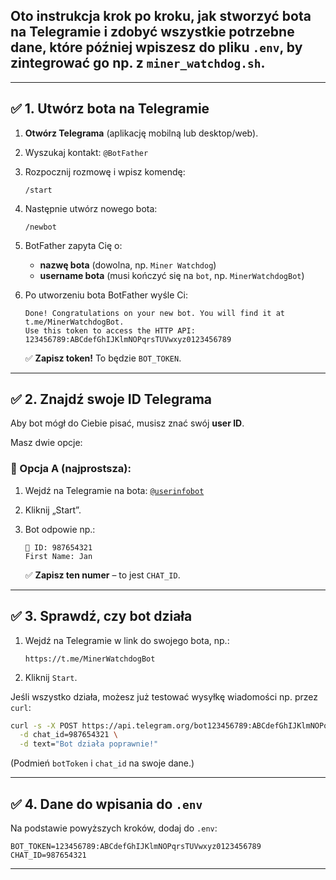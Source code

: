 ## Oto **instrukcja krok po kroku**, jak stworzyć bota na Telegramie i zdobyć wszystkie potrzebne dane, które później wpiszesz do pliku `.env`, by zintegrować go np. z `miner_watchdog.sh`.

---

## ✅ **1. Utwórz bota na Telegramie**

1. **Otwórz Telegrama** (aplikację mobilną lub desktop/web).

2. Wyszukaj kontakt: `@BotFather`

3. Rozpocznij rozmowę i wpisz komendę:

   ```
   /start
   ```

4. Następnie utwórz nowego bota:

   ```
   /newbot
   ```

5. BotFather zapyta Cię o:

   * **nazwę bota** (dowolna, np. `Miner Watchdog`)
   * **username bota** (musi kończyć się na `bot`, np. `MinerWatchdogBot`)

6. Po utworzeniu bota BotFather wyśle Ci:

   ```
   Done! Congratulations on your new bot. You will find it at t.me/MinerWatchdogBot.
   Use this token to access the HTTP API:
   123456789:ABCdefGhIJKlmNOPqrsTUVwxyz0123456789
   ```

   ✅ **Zapisz token!** To będzie `BOT_TOKEN`.

---

## ✅ **2. Znajdź swoje ID Telegrama**

Aby bot mógł do Ciebie pisać, musisz znać swój **user ID**.

Masz dwie opcje:

### 🔹 Opcja A (najprostsza):

1. Wejdź na Telegramie na bota: [`@userinfobot`](https://t.me/userinfobot)
2. Kliknij „Start”.
3. Bot odpowie np.:

   ```
   👤 ID: 987654321
   First Name: Jan
   ```

   ✅ **Zapisz ten numer** – to jest `CHAT_ID`.

---

## ✅ **3. Sprawdź, czy bot działa**

1. Wejdź na Telegramie w link do swojego bota, np.:

   ```
   https://t.me/MinerWatchdogBot
   ```

2. Kliknij `Start`.

Jeśli wszystko działa, możesz już testować wysyłkę wiadomości np. przez `curl`:

```bash
curl -s -X POST https://api.telegram.org/bot123456789:ABCdefGhIJKlmNOPqrsTUVwxyz0123456789/sendMessage \
  -d chat_id=987654321 \
  -d text="Bot działa poprawnie!"
```

(Podmień `botToken` i `chat_id` na swoje dane.)

---

## ✅ **4. Dane do wpisania do `.env`**

Na podstawie powyższych kroków, dodaj do `.env`:

```
BOT_TOKEN=123456789:ABCdefGhIJKlmNOPqrsTUVwxyz0123456789
CHAT_ID=987654321
```

---
